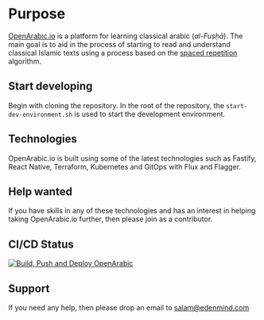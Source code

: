 # Purpose

[OpenArabic.io](https://openarabic.io) is a platform for learning classical arabic (*al-Fuṣḥā*). The main goal is to aid in the process of starting to read and understand classical Islamic texts using a process based on the [spaced repetition](https://en.wikipedia.org/wiki/Spaced_repetition) algorithm.

## Start developing

Begin with cloning the repository. In the root of the repository, the `start-dev-environment.sh` is used to start the development environment.

## Technologies

OpenArabic.io is built using some of the latest technologies such as Fastify, React Native, Terraform, Kubernetes and GitOps with Flux and Flagger.

## Help wanted

If you have skills in any of these technologies and has an interest in helping taking OpenArabic.io further, then please join as a contributor.

## CI/CD Status

[![Build, Push and Deploy OpenArabic](https://github.com/edenmind/OpenArabic/actions/workflows/build-push-deploy.yml/badge.svg)](https://github.com/edenmind/OpenArabic/actions/workflows/build-push-deploy.yml)

## Support

If you need any help, then please drop an email to salam@edenmind.com
